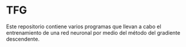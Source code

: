 # TFG

Este repositorio contiene varios programas que llevan a cabo el entrenamiento de una red neuronal por medio del método del gradiente descendente.
